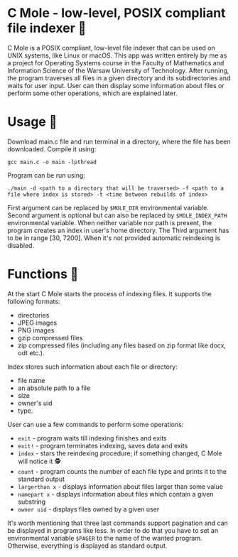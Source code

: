 # C Mole - low-level, POSIX compliant file indexer 🤖

C Mole is a POSIX compliant, low-level file indexer that can be used on UNIX systems, like Linux or macOS. This app was written entirely by me as a project for Operating Systems course in the Faculty of Mathematics and Information Science of the Warsaw University of Technology. After running, the program traverses all files in a given directory and its subdirectories and waits for user input. User can then display some information about files or perform some other operations, which are explained later. 

# Usage 💽

Download main.c file and run terminal in a directory, where the file has been downloaded. Compile it using:

`gcc main.c -o main -lpthread`

Program can be run using:

`./main -d <path to a directory that will be traversed> -f <path to a file where index is stored> -t <time between rebuilds of index>`

First argument can be replaced by `$MOLE_DIR` environmental variable. Second argument is optional but can also be replaced by `$MOLE_INDEX_PATH` environmental variable. When neither variable nor path is present, the program creates an index in user's home directory. The Third argument has to be in range [30, 7200]. When it's not provided automatic reindexing is disabled.

# Functions 🔧

At the start C Mole starts the process of indexing files. It supports the following formats:
- directories
- JPEG images
- PNG images
- gzip compressed files
- zip compressed files (including any files based on zip format like docx, odt etc.).

Index stores such information about each file or directory:
- file name
- an absolute path to a file
- size
- owner's uid
- type.

User can use a few commands to perform some operations:
- `exit` - program waits till indexing finishes and exits
- `exit!` - program terminates indexing, saves data and exits
- `index` - stars the reindexing procedure; if something changed, C Mole will notice it 🕵️
- `count` - program counts the number of each file type and prints it to the standard output
- `largerthan x` - displays information about files larger than some value
- `namepart x` - displays information about files which contain a given substring
- `owner uid` - displays files owned by a given user

It's worth mentioning that three last commands support pagination and can be displayed in programs like less. In order to do that you have to set an environmental variable `$PAGER` to the name of the wanted program. Otherwise, everything is displayed as standard output. 
